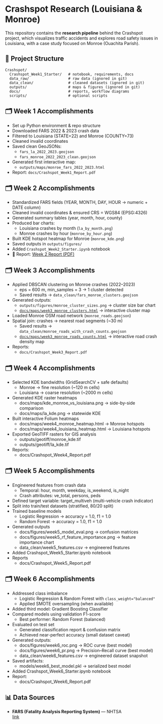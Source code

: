 # Crashspot Research (Louisiana & Monroe)

This repository contains the **research pipeline** behind the Crashspot project, 
which visualizes traffic accidents and explores road safety issues in Louisiana, 
with a case study focused on Monroe (Ouachita Parish).

## 📂 Project Structure
```
Crashspot/
  Crashspot_Week1_Starter/   # notebook, requirements, docs
  data_raw/                  # raw data (ignored in git)
  data_clean/                # cleaned datasets (ignored in git)
  outputs/                   # maps & figures (ignored in git)
  docs/                      # reports, workflow diagrams
  scripts/                   # optional scripts
```

## 🗂️ Week 1 Accomplishments
- Set up Python environment & repo structure
- Downloaded FARS 2022 & 2023 crash data
- Filtered to Louisiana (STATE=22) and Monroe (COUNTY=73)
- Cleaned invalid coordinates
- Saved clean GeoJSONs:
  - `fars_la_2022_2023.geojson`
  - `fars_monroe_2022_2023_clean.geojson`
- Generated first interactive map:
  - `outputs/maps/monroe_fars_2022_2023.html`
- Report: `docs/Crashspot_Week1_Report.pdf`

## 🗂️ Week 2 Accomplishments
- Standardized FARS fields (YEAR, MONTH, DAY, HOUR → numeric + DATE column)
- Cleaned invalid coordinates & ensured CRS = WGS84 (EPSG:4326)
- Generated summary tables (year, month, hour, county)
- Produced bar charts:
  - Louisiana crashes by month (`la_by_month.png`)
  - Monroe crashes by hour (`monroe_by_hour.png`)
- Built KDE hotspot heatmap for Monroe (`monroe_kde.png`)
- Saved outputs in `outputs/figures/`
- Added `Crashspot_Week2_Starter.ipynb` notebook
- 📄 Report: [Week 2 Report (PDF)](https://MistaZero07.github.io/crashspot-research/Crashspot_Week2_Report.pdf)

## 🗂️ Week 3 Accomplishments
- Applied DBSCAN clustering on Monroe crashes (2022–2023)  
  - eps = 600 m, min_samples = 3 → 1 cluster detected  
  - Saved results → `data_clean/fars_monroe_clusters.geojson`
- Generated outputs:
  - `outputs/figures/monroe_cluster_sizes.png` → cluster size bar chart
  - [`docs/maps/week3_monroe_clusters.html`](https://MistaZero07.github.io/crashspot-research/maps/week3_monroe_clusters.html) → interactive cluster map
- Loaded Monroe OSM road network (`monroe_roads.geojson`)
- Spatial join: crashes → nearest road segments (~30 m)
  - Saved results → `data_clean/monroe_roads_with_crash_counts.geojson`
  - [`docs/maps/week3_monroe_roads_counts.html`](https://MistaZero07.github.io/crashspot-research/maps/week3_monroe_roads_counts.html) → interactive road crash density map
- Reports:
  - `docs/Crashspot_Week3_Report.pdf`
 
## 🗂️ Week 4 Accomplishments
- Selected KDE bandwidths (GridSearchCV + safe defaults)  
  - Monroe → fine resolution (~120 m cells)  
  - Louisiana → coarse resolution (~2000 m cells)  
- Generated KDE raster heatmaps  
  - docs/maps/kde_monroe_vs_louisiana.png → side-by-side comparison  
  - docs/maps/la_kde.png → statewide KDE  
- Built interactive Folium heatmaps  
  - docs/maps/week4_monroe_heatmap.html → Monroe hotspots  
  - docs/maps/week4_louisiana_heatmap.html → Louisiana hotspots  
- Exported GeoTIFF rasters for GIS analysis  
  - outputs/geotiff/monroe_kde.tif  
  - outputs/geotiff/la_kde.tif  
- Reports:  
  - docs/Crashspot_Week4_Report.pdf

## 🗂️ Week 5 Accomplishments
- Engineered features from crash data
  - Temporal: hour, month, weekday, is_weekend, is_night
  - Crash attributes: ve_total, persons, peds
- Defined target variable: target_multiveh (multi-vehicle crash indicator)
- Split into train/test datasets (stratified, 80/20 split)
- Trained baseline models
  - Logistic Regression → accuracy = 1.0, f1 = 1.0
  - Random Forest → accuracy = 1.0, f1 = 1.0
- Generated outputs
  - docs/figures/week5_model_eval.png → confusion matrices
  - docs/figures/week5_rf_feature_importance.png → feature importance chart
  - data_clean/week5_features.csv → engineered features
- Added Crashspot_Week5_Starter.ipynb notebook
- Reports
  - docs/Crashspot_Week5_Report.pdf

## 🗂️ Week 6 Accomplishments

- Addressed class imbalance  
  - Logistic Regression & Random Forest with `class_weight="balanced"`  
  - Applied SMOTE oversampling (when available)
- Added third model: Gradient Boosting Classifier
- Compared models using validation F1-score  
  - Best performer: Random Forest (balanced)
- Evaluated on test set  
  - Generated classification report & confusion matrix  
  - Achieved near-perfect accuracy (small dataset caveat)
- Generated outputs:  
  - docs/figures/week6_roc.png → ROC curve (best model)  
  - docs/figures/week6_pr.png → Precision–Recall curve (best model)  
  - data_clean/week6_features.csv → engineered dataset snapshot  
- Saved artifacts:  
  - models/week6_best_model.pkl → serialized best model  
- Added Crashspot_Week6_Starter.ipynb notebook
- Report:  
  - docs/Crashspot_Week6_Report.pdf


## 📊 Data Sources
- **FARS (Fatality Analysis Reporting System)** — NHTSA  
  [link](https://www.nhtsa.gov/research-data/fatality-analysis-reporting-system-fars)  
